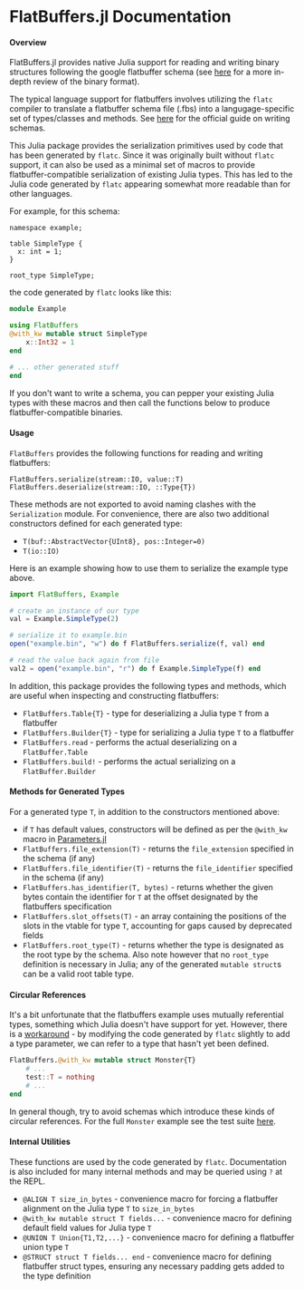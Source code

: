 # FlatBuffers.jl Documentation

#### Overview
FlatBuffers.jl provides native Julia support for reading and writing binary structures following the google flatbuffer schema (see [here](https://google.github.io/flatbuffers/flatbuffers_internals.html) for a more in-depth review of the binary format).

The typical language support for flatbuffers involves utilizing the `flatc` compiler to translate a flatbuffer schema file (.fbs) into a langugage-specific set of types/classes and methods. See [here](https://google.github.io/flatbuffers/flatbuffers_guide_writing_schema.html) for the official guide on writing schemas.

This Julia package provides the serialization primitives used by code that has been generated by `flatc`. Since it was originally built without `flatc` support, it can also be used as a minimal set of macros to provide flatbuffer-compatible serialization of existing Julia types. This has led to the Julia code generated by `flatc` appearing somewhat more readable than for other languages.

For example, for this schema:
```
namespace example;

table SimpleType {
  x: int = 1;
}

root_type SimpleType;
```
the code generated by `flatc` looks like this:
```julia
module Example

using FlatBuffers
@with_kw mutable struct SimpleType
    x::Int32 = 1
end

# ... other generated stuff
end
```
If you don't want to write a schema, you can pepper your existing Julia types
with these macros and then call the functions below to produce flatbuffer-compatible
binaries.

#### Usage
`FlatBuffers` provides the following functions for reading and writing flatbuffers:
```
FlatBuffers.serialize(stream::IO, value::T) 
FlatBuffers.deserialize(stream::IO, ::Type{T})
```
These methods are not exported to avoid naming clashes with the `Serialization` module.
For convenience, there are also two additional constructors defined for each generated type:
* `T(buf::AbstractVector{UInt8}, pos::Integer=0)`
* `T(io::IO)`

Here is an example showing how to use them to serialize the example type above.
```julia
import FlatBuffers, Example

# create an instance of our type
val = Example.SimpleType(2)

# serialize it to example.bin
open("example.bin", "w") do f FlatBuffers.serialize(f, val) end

# read the value back again from file
val2 = open("example.bin", "r") do f Example.SimpleType(f) end
```
In addition, this package provides the following types and methods, which are useful
when inspecting and constructing flatbuffers:
* `FlatBuffers.Table{T}` - type for deserializing a Julia type `T` from a flatbuffer
* `FlatBuffers.Builder{T}` - type for serializing a Julia type `T` to a flatbuffer
* `FlatBuffers.read` - performs the actual deserializing on a `FlatBuffer.Table`
* `FlatBuffers.build!` - performs the actual serializing on a `FlatBuffer.Builder`

#### Methods for Generated Types
For a generated type `T`, in addition to the constructors mentioned above:
* if `T` has default values, constructors will be defined as per the `@with_kw` macro in [Parameters.jl](https://github.com/mauro3/Parameters.jl)
* `FlatBuffers.file_extension(T)` - returns the `file_extension` specified in the schema (if any)
* `FlatBuffers.file_identifier(T)` - returns the `file_identifier` specified in the schema (if any)
* `FlatBuffers.has_identifier(T, bytes)` - returns whether the given bytes contain the identifier for `T` at the offset designated by the flatbuffers specification
* `FlatBuffers.slot_offsets(T)` - an array containing the positions of the slots in the vtable for type `T`, accounting for gaps caused by deprecated fields
* `FlatBuffers.root_type(T)` - returns whether the type is designated as the root type by the schema. Also note however that no `root_type` definition is necessary in Julia; any of the generated `mutable struct`s can be a valid root table type.

#### Circular References
It's a bit unfortunate that the flatbuffers example uses mutually referential types, something which Julia doesn't have support for yet.
However, there is a [workaround](https://github.com/JuliaLang/julia/issues/269#issuecomment-68421745) - by modifying the
code generated by `flatc` slightly to add a type parameter, we can refer to a type that hasn't yet been defined.
```julia
FlatBuffers.@with_kw mutable struct Monster{T}
    # ...
    test::T = nothing
    # ...
end
```
In general though, try to avoid schemas which introduce these kinds of circular references.
For the full `Monster` example see the test suite [here](https://github.com/JuliaData/FlatBuffers.jl/blob/master/test/MyGame/Example/Monster.jl).

#### Internal Utilities
These functions are used by the code generated by `flatc`. Documentation is also included for many
internal methods and may be queried using `?` at the REPL.
* `@ALIGN T size_in_bytes` - convenience macro for forcing a flatbuffer alignment on the Julia type `T` to `size_in_bytes`
* `@with_kw mutable struct T fields...` - convenience macro for defining default field values for Julia type `T`
* `@UNION T Union{T1,T2,...}` - convenience macro for defining a flatbuffer union type `T`
* `@STRUCT struct T fields... end` - convenience macro for defining flatbuffer struct types, ensuring any necessary padding gets added to the type definition

